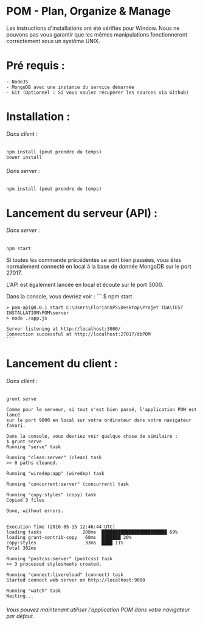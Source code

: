 # POM - Plan, Organize & Manage

Les instructions d'installations ont été vérifiés pour Window.
Nous ne pouvons pas vous garantir que les mêmes manipulations fonctionneront correctement
sous un système UNIX.
 
# Pré requis :
	- NodeJS
	- MongoDB avec une instance du service démarrée
	- Git (Optionnel : Si vous voulez récupérer les sources via Github)

# Installation :
###### Dans client :
	npm install (peut prendre du temps)
	bower install

###### Dans server :
	npm install (peut prendre du temps)
		
# Lancement du serveur (API) :
###### Dans server :
	npm start
		
Si toutes les commande précédentes se sont bien passées, vous êtes normalement connecté en local à la base de donnée MongoDB sur le port 27017.

L'API est également lancée en local et écoute sur le port 3000.
	
Dans la console, vous devriez voir :
	```
	$ npm start

	> pom-api@0.0.1 start C:\Users\FlorianXPS\Desktop\Projet TDA\TEST INSTALLATION\POM\server
	> node ./app.js

	Server listening at http://localhost:3000/
	Connection successful at http://localhost:27017/dbPOM
	```
	
# Lancement du client :
###### Dans client :
	grunt serve
		
	Comme pour le serveur, si tout s'est bien passé, l'application POM est lancé 
	sur le port 9000 en local sur votre ordinateur dans votre navigateur favori.
	
	Dans la console, vous devriez voir quelque chose de similaire : 
	$ grunt serve
	Running "serve" task

	Running "clean:server" (clean) task
	>> 0 paths cleaned.

	Running "wiredep:app" (wiredep) task

	Running "concurrent:server" (concurrent) task

	Running "copy:styles" (copy) task
	Copied 3 files

	Done, without errors.


	Execution Time (2016-05-15 12:46:44 UTC)
	loading tasks               208ms  ████████████████████████ 69%
	loading grunt-contrib-copy   60ms  ███████ 20%
	copy:styles                  33ms  ████ 11%
	Total 302ms

	Running "postcss:server" (postcss) task
	>> 3 processed stylesheets created.

	Running "connect:livereload" (connect) task
	Started connect web server on http://localhost:9000

	Running "watch" task
	Waiting...
		
###### Vous pouvez maintenant utiliser l'application POM dans votre navigateur par défaut.